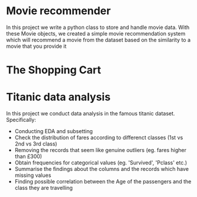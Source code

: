 # Movie recommender
In this project we write a python class to store and handle movie data. With these Movie objects, we created a simple movie recommendation system
which will recommend a movie from the dataset based on the similarity to a movie that you provide it

# The Shopping Cart

# Titanic data analysis
In this project we conduct data analysis in the famous titanic dataset. Specifically:
- Conducting EDA and subsetting
- Check the distribution of fares according to differenct classes (1st vs 2nd vs 3rd class)
- Removing the records that seem like genuine outliers (eg. fares higher than £300)
- Obtain frequencies for categorical values (eg. 'Survived', 'Pclass' etc.)
- Summarise the findings about the columns and the records which have missing values
- Finding possible correlation between the Age of the passengers and the class they are travelling
